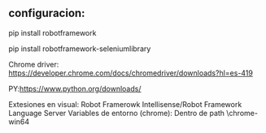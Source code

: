 ## configuracion:

pip install robotframework

pip install robotframework-seleniumlibrary

Chrome driver: 
https://developer.chrome.com/docs/chromedriver/downloads?hl=es-419

PY:https://www.python.org/downloads/

Extesiones en visual: Robot Framerowk Intellisense/Robot Framework Language Server
Variables de entorno (chrome):
Dentro de path   \chrome-win64




